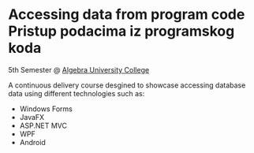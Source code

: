 # Accessing data from program code <br> Pristup podacima iz programskog koda
5th Semester @ [Algebra University College](https://www.algebra.hr/visoko-uciliste/en/)

A continuous delivery course desgined to showcase accessing database data using different technologies such as:
- Windows Forms
- JavaFX
- ASP.NET MVC
- WPF
- Android
